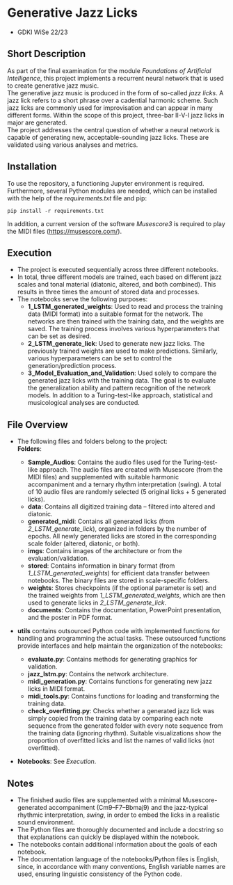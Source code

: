 # Generative Jazz Licks  
* GDKI WiSe 22/23  

## Short Description  
As part of the final examination for the module *Foundations of Artificial Intelligence*, this project implements a recurrent neural network that is used to create generative jazz music.  
The generative jazz music is produced in the form of so-called *jazz licks*. A jazz lick refers to a short phrase over a cadential harmonic scheme. Such jazz licks are commonly used for improvisation and can appear in many different forms. Within the scope of this project, three-bar II-V-I jazz licks in major are generated.  
The project addresses the central question of whether a neural network is capable of generating new, acceptable-sounding jazz licks. These are validated using various analyses and metrics.  

## Installation  
To use the repository, a functioning Jupyter environment is required.  
Furthermore, several Python modules are needed, which can be installed with the help of the *requirements.txt* file and pip:  
```
pip install -r requirements.txt
```
In addition, a current version of the software *Musescore3* is required to play the MIDI files (https://musescore.com/).  

## Execution  
* The project is executed sequentially across three different notebooks.  
* In total, three different models are trained, each based on different jazz scales and tonal material (diatonic, altered, and both combined). This results in three times the amount of stored data and processes.  
* The notebooks serve the following purposes:  
  * **1_LSTM_generated_weights**: Used to read and process the training data (MIDI format) into a suitable format for the network. The networks are then trained with the training data, and the weights are saved. The training process involves various hyperparameters that can be set as desired.  
  * **2_LSTM_generate_lick**: Used to generate new jazz licks. The previously trained weights are used to make predictions. Similarly, various hyperparameters can be set to control the generation/prediction process.  
  * **3_Model_Evaluation_and_Validation**: Used solely to compare the generated jazz licks with the training data. The goal is to evaluate the generalization ability and pattern recognition of the network models. In addition to a Turing-test-like approach, statistical and musicological analyses are conducted.  

## File Overview  
* The following files and folders belong to the project:  
  **Folders**:  
  * **Sample_Audios**: Contains the audio files used for the Turing-test-like approach. The audio files are created with Musescore (from the MIDI files) and supplemented with suitable harmonic accompaniment and a ternary rhythm interpretation (swing). A total of 10 audio files are randomly selected (5 original licks + 5 generated licks).  
  * **data**: Contains all digitized training data – filtered into altered and diatonic.  
  * **generated_midi**: Contains all generated licks (from *2_LSTM_generate_lick*), organized in folders by the number of epochs. All newly generated licks are stored in the corresponding scale folder (altered, diatonic, or both).  
  * **imgs**: Contains images of the architecture or from the evaluation/validation.  
  * **stored**: Contains information in binary format (from *1_LSTM_generated_weights*) for efficient data transfer between notebooks. The binary files are stored in scale-specific folders.  
  * **weights**: Stores checkpoints (if the optional parameter is set) and the trained weights from *1_LSTM_generated_weights*, which are then used to generate licks in *2_LSTM_generate_lick*.  
  * **documents**: Contains the documentation, PowerPoint presentation, and the poster in PDF format.  

* **utils** contains outsourced Python code with implemented functions for handling and programming the actual tasks. These outsourced functions provide interfaces and help maintain the organization of the notebooks:  
  * **evaluate.py**: Contains methods for generating graphics for validation.  
  * **jazz_lstm.py**: Contains the network architecture.  
  * **midi_generation.py**: Contains functions for generating new jazz licks in MIDI format.  
  * **midi_tools.py**: Contains functions for loading and transforming the training data.  
  * **check_overfitting.py**: Checks whether a generated jazz lick was simply copied from the training data by comparing each note sequence from the generated folder with every note sequence from the training data (ignoring rhythm). Suitable visualizations show the proportion of overfitted licks and list the names of valid licks (not overfitted).  

* **Notebooks**: See *Execution*.  

## Notes  
* The finished audio files are supplemented with a minimal Musescore-generated accompaniment (Cm9–F7–Bbmaj9) and the jazz-typical rhythmic interpretation, *swing*, in order to embed the licks in a realistic sound environment.  
* The Python files are thoroughly documented and include a docstring so that explanations can quickly be displayed within the notebook.  
* The notebooks contain additional information about the goals of each notebook.  
* The documentation language of the notebooks/Python files is English, since, in accordance with many conventions, English variable names are used, ensuring linguistic consistency of the Python code.  
